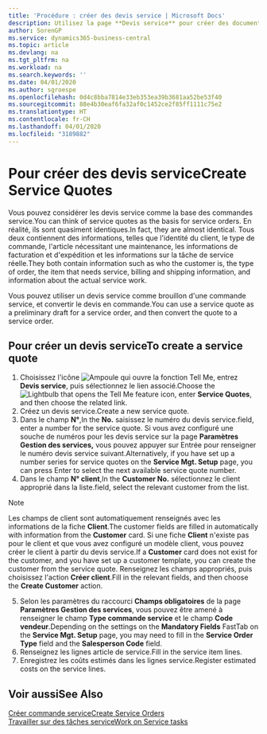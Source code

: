 ```yaml
---
title: 'Procédure : créer des devis service | Microsoft Docs'
description: Utilisez la page **Devis service** pour créer des documents dans lesquels vous saisissez des informations sur un service, tel que réparation et maintenance, pour des articles de service à la demande du client. Vous pouvez utiliser un devis service comme brouillon d'une commande service, et convertir le devis en commande.
author: SorenGP
ms.service: dynamics365-business-central
ms.topic: article
ms.devlang: na
ms.tgt_pltfrm: na
ms.workload: na
ms.search.keywords: ''
ms.date: 04/01/2020
ms.author: sgroespe
ms.openlocfilehash: 0d4c8bba7814e33eb353ea39b3681aa52be53f40
ms.sourcegitcommit: 88e4b30eaf6fa32af0c1452ce2f85ff1111c75e2
ms.translationtype: HT
ms.contentlocale: fr-CH
ms.lasthandoff: 04/01/2020
ms.locfileid: "3189882"
---
```

# <a name="create-service-quotes"></a><span data-ttu-id="87c0d-104">Pour créer des devis service</span><span class="sxs-lookup"><span data-stu-id="87c0d-104">Create Service Quotes</span></span>
<span data-ttu-id="87c0d-105">Vous pouvez considérer les devis service comme la base des commandes service.</span><span class="sxs-lookup"><span data-stu-id="87c0d-105">You can think of service quotes as the basis for service orders.</span></span> <span data-ttu-id="87c0d-106">En réalité, ils sont quasiment identiques.</span><span class="sxs-lookup"><span data-stu-id="87c0d-106">In fact, they are almost identical.</span></span> <span data-ttu-id="87c0d-107">Tous deux contiennent des informations, telles que l'identité du client, le type de commande, l'article nécessitant une maintenance, les informations de facturation et d'expédition et les informations sur la tâche de service réelle.</span><span class="sxs-lookup"><span data-stu-id="87c0d-107">They both contain information such as who the customer is, the type of order, the item that needs service, billing and shipping information, and information about the actual service work.</span></span>
 
<span data-ttu-id="87c0d-108">Vous pouvez utiliser un devis service comme brouillon d'une commande service, et convertir le devis en commande.</span><span class="sxs-lookup"><span data-stu-id="87c0d-108">You can use a service quote as a preliminary draft for a service order, and then convert the quote to a service order.</span></span>  
  
## <a name="to-create-a-service-quote"></a><span data-ttu-id="87c0d-109">Pour créer un devis service</span><span class="sxs-lookup"><span data-stu-id="87c0d-109">To create a service quote</span></span>  
1. <span data-ttu-id="87c0d-110">Choisissez l'icône ![Ampoule qui ouvre la fonction Tell Me](media/ui-search/search_small.png "Dites-moi ce que vous voulez faire"), entrez **Devis service**, puis sélectionnez le lien associé.</span><span class="sxs-lookup"><span data-stu-id="87c0d-110">Choose the ![Lightbulb that opens the Tell Me feature](media/ui-search/search_small.png "Tell me what you want to do") icon, enter **Service Quotes**, and then choose the related link.</span></span>  
2. <span data-ttu-id="87c0d-111">Créez un devis service.</span><span class="sxs-lookup"><span data-stu-id="87c0d-111">Create a new service quote.</span></span>  
3. <span data-ttu-id="87c0d-112">Dans le champ **N°**,</span><span class="sxs-lookup"><span data-stu-id="87c0d-112">In the **No.**</span></span> <span data-ttu-id="87c0d-113">saisissez le numéro du devis service.</span><span class="sxs-lookup"><span data-stu-id="87c0d-113">field, enter a number for the service quote.</span></span> <span data-ttu-id="87c0d-114">Si vous avez configuré une souche de numéros pour les devis service sur la page **Paramètres Gestion des services,** vous pouvez appuyer sur Entrée pour renseigner le numéro devis service suivant.</span><span class="sxs-lookup"><span data-stu-id="87c0d-114">Alternatively, if you have set up a number series for service quotes on the **Service Mgt. Setup** page, you can press Enter to select the next available service quote number.</span></span>  
4. <span data-ttu-id="87c0d-115">Dans le champ **N° client**,</span><span class="sxs-lookup"><span data-stu-id="87c0d-115">In the **Customer No.**</span></span>  <span data-ttu-id="87c0d-116">sélectionnez le client approprié dans la liste.</span><span class="sxs-lookup"><span data-stu-id="87c0d-116">field, select the relevant customer from the list.</span></span>  

  > [!Note]  
  >  <span data-ttu-id="87c0d-117">Les champs de client sont automatiquement renseignés avec les informations de la fiche **Client**.</span><span class="sxs-lookup"><span data-stu-id="87c0d-117">The customer fields are filled in automatically with information from the **Customer** card.</span></span> <span data-ttu-id="87c0d-118">Si une fiche **Client** n'existe pas pour le client et que vous avez configuré un modèle client, vous pouvez créer le client à partir du devis service.</span><span class="sxs-lookup"><span data-stu-id="87c0d-118">If a **Customer** card does not exist for the customer, and you have set up a customer template, you can create the customer from the service quote.</span></span> <span data-ttu-id="87c0d-119">Renseignez les champs appropriés, puis choisissez l'action **Créer client**.</span><span class="sxs-lookup"><span data-stu-id="87c0d-119">Fill in the relevant fields, and then choose the **Create Customer** action.</span></span>  
  
5. <span data-ttu-id="87c0d-120">Selon les paramètres du raccourci **Champs obligatoires** de la page **Paramètres Gestion des services**, vous pouvez être amené à renseigner le champ **Type commande service** et le champ **Code vendeur**.</span><span class="sxs-lookup"><span data-stu-id="87c0d-120">Depending on the settings on the **Mandatory Fields** FastTab on the **Service Mgt. Setup** page, you may need to fill in the **Service Order Type** field and the **Salesperson Code** field.</span></span>  
6. <span data-ttu-id="87c0d-121">Renseignez les lignes article de service.</span><span class="sxs-lookup"><span data-stu-id="87c0d-121">Fill in the service item lines.</span></span>  
7. <span data-ttu-id="87c0d-122">Enregistrez les coûts estimés dans les lignes service.</span><span class="sxs-lookup"><span data-stu-id="87c0d-122">Register estimated costs on the service lines.</span></span>  
  
## <a name="see-also"></a><span data-ttu-id="87c0d-123">Voir aussi</span><span class="sxs-lookup"><span data-stu-id="87c0d-123">See Also</span></span>  
[<span data-ttu-id="87c0d-124">Créer commande service</span><span class="sxs-lookup"><span data-stu-id="87c0d-124">Create Service Orders</span></span>](service-how-to-create-service-orders.md)  
[<span data-ttu-id="87c0d-125">Travailler sur des tâches service</span><span class="sxs-lookup"><span data-stu-id="87c0d-125">Work on Service tasks</span></span>](service-how-to-work-on-service-tasks.md)  

 